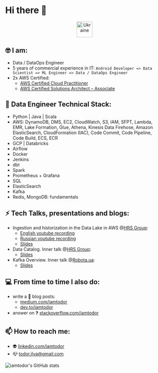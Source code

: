 # Hi there 👋

<p align="center"> <a href="https://supportukrainenow.org/" target="_blank"> <img src="https://emojipedia-us.s3.dualstack.us-west-1.amazonaws.com/thumbs/120/google/313/flag-ukraine_1f1fa-1f1e6.png" alt="Ukraine" width="50" height="50"/> </a>

## 🤓 I am:

- Data / DataOps Engineer
- 5 years of commercial experience in IT: `Android Developer => Data Scientist => ML Engineer => Data / DataOps Engineer`
- 2x AWS Certified:
  - [AWS Certified Cloud Practitioner](https://www.credly.com/badges/4a6e053d-ce11-4e36-9c42-689feb584ded/public_url)
  - [AWS Certified Solutions Architect – Associate](https://www.credly.com/badges/741400de-d94d-4c49-baee-7c32df7ce755/public_url)

## 🔧 Data Engineer Technical Stack:

- Python | Java | Scala
- AWS: DynamoDB, DMS, EC2, CloudWatch, S3, IAM, SFPT, Lambda, EMR, Lake Formation, Glue, Athena, Kinesis Data Firehose, Amazon ElasticSearch, CloudFormation (IAC), Code Commit, Code Pipeline, Code Build, ECS, ECR
- GCP | Databricks
- Airflow
- Docker
- Jenkins
- dbt
- Spark
- Prometheus + Grafana
- SQL
- ElasticSearch
- Kafka
- Redis, MongoDB: fundamentals

## ⚡ Tech Talks, presentations and blogs:

- Ingestion and historization in the Data Lake in AWS @[HRS Group](https://www.hrs.com/):
    - [English youtube recording](https://www.youtube.com/watch?v=tZfN-8G0Yi0)
    - [Russian youtube recording](https://www.youtube.com/watch?v=rNBDgCM6s3I)
    - [Slides](https://www.slideshare.net/IlyaTodor/ingestion-and-historization-in-the-data-lake)
- Data Catalog. Inner talk @[HRS Group](https://www.hrs.com/):
    - [Slides](https://www.slideshare.net/IlyaTodor/data-catalog)
- Kafka Overview. Inner talk @[Robota.ua](https://robota.ua/):
    - [Slides](https://www.slideshare.net/IlyaTodor/kafka-overview-249770668)

## 💻 From time to time I also do:

- write a 📒 blog posts:
    - [medium.com/iamtodor](https://iamtodor.medium.com/)
    - [dev.to/iamtodor](https://dev.to/iamtodor)
- answer on ❓ [stackoverflow.com/iamtodor](https://stackoverflow.com/users/5151861/iamtodor?tab=profile)

## 📫 How to reach me:

- 👽 [linkedin.com/iamtodor](https://www.linkedin.com/in/iamtodor/)
- 📪 todor.ilya@gmail.com

![iamtodor's GitHub stats](https://github-readme-stats.vercel.app/api?username=iamtodor&show_icons=true&count_private=true)




<!--
iamtodor/iamtodor-- is a ✨ _special_ ✨ repository because its `README.md` (this file) appears on your GitHub profile.

Here are some ideas to get you started:

- 🔭 I’m currently working on ...
- 🌱 I’m currently learning ...
- 👯 I’m looking to collaborate on ...
- 🤔 I’m looking for help with ...
- 💬 Ask me about ...
- 📫 How to reach me: ...
- 😄 Pronouns: ...
- ⚡ Fun fact: ...
-->
